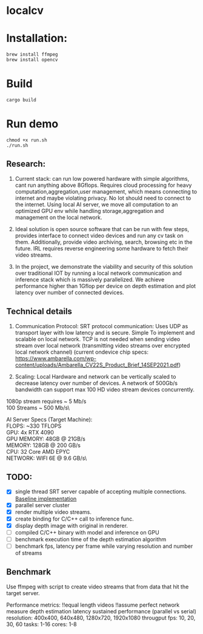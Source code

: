 # localcv 

# Installation:
```
brew install ffmpeg
brew install opencv
```

# Build
```
cargo build
```

# Run demo
```
chmod +x run.sh
./run.sh
```

## Research: 
1. Current stack: can run low powered hardware with simple algorithms, cant run anything above 8Gflops. Requires cloud processing for heavy computation,aggregation,user management, which means connecting to internet and maybe violating privacy. No Iot should need to connect to the internet. Using local AI server, we move all computation to an optimized GPU env while handling storage,aggregation and management on the local network.

2. Ideal solution is open source software that can be run with few steps, provides interface to connect video devices and run any cv task on them. Additionally, provide video archiving, search, browsing etc in the future.
IRL requires reverse engineering some hardware to fetch their video streams.

3. In the project,  we demonstrate the viability and security of this solution over traditional IOT by running a local network communication and inference stack which is massively parallelized. We achieve performance higher than 1Gflop per device on depth estimation and plot latency over number of connected devices.


## Technical details

1. Communication Protocol: SRT protocol communication: Uses UDP as transport layer with low latency and is secure. Simple To implement and scalable on local network. TCP is not needed when sending video stream over local network (transmitting video streams over encrypted local network channel) (current ondevice chip specs: https://www.ambarella.com/wp-content/uploads/Ambarella_CV22S_Product_Brief_14SEP2021.pdf)

2. Scaling: Local Hardware and network can be vertically scaled to decrease latency over number of devices. A network of 500Gb/s bandwidth can support max 100 HD video stream devices concurrently.

1080p stream requires ~ 5 Mb/s\
100 Streams ~ 500 Mb/s\

AI Server Specs (Target Machine): \
FLOPS: ~330 TFLOPS  \
GPU: 4x RTX 4090 \
GPU MEMORY: 48GB @ 21GB/s\
MEMORY: 128GB @ 200 GB/s\
CPU: 32 Core AMD EPYC\
NETWORK: WIFI 6E @ 9.6 GB/s\


## TODO: 
- [x] single thread SRT server capable of accepting multiple connections. [Baseline implementation](https://github.com/Haivision/srt)
- [x] parallel server cluster
- [x] render multiple video streams.
- [x] create binding for C/C++ call to inference func.
- [x] display depth image with original in renderer.
- [ ] compiled C/C++ binary with model and inference on GPU
- [ ] benchmark execution time of the depth estimation algorithm
- [ ] benchmark fps, latency per frame while varying resolution and number of streams

## Benchmark
Use ffmpeg with script to create video streams that from data that hit the target server.

Performance metrics: 
    !!equal length videos
    !!assume perfect network
    measure depth estimation latency
    sustained performance (parallel vs serial)
    resolution: 400x400, 640x480, 1280x720, 1920x1080
    througput fps: 10, 20, 30, 60
    tasks: 1-16
    cores: 1-8




